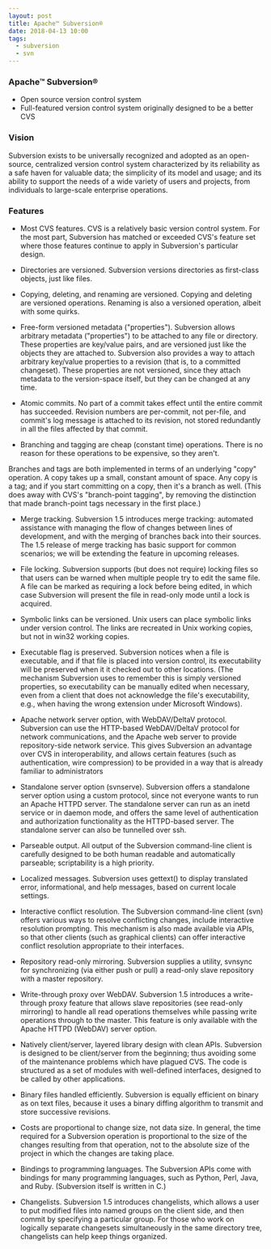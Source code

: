 ```yaml
---
layout: post
title: Apache™ Subversion®
date: 2018-04-13 10:00
tags:
  - subversion
  - svn
---
```



### Apache™ Subversion® ###
- Open source version control system
- Full-featured version control system originally designed to be a better CVS


### Vision ###
Subversion exists to be universally recognized and adopted as an open-source, centralized version control system characterized by its reliability as a safe haven for valuable data; the simplicity of its model and usage; and its ability to support the needs of a wide variety of users and projects, from individuals to large-scale enterprise operations.


### Features ###
- Most CVS features.
CVS is a relatively basic version control system. For the most part, Subversion has matched or exceeded CVS's feature set where those features continue to apply in Subversion's particular design.

- Directories are versioned.
Subversion versions directories as first-class objects, just like files.

- Copying, deleting, and renaming are versioned.
Copying and deleting are versioned operations. Renaming is also a versioned operation, albeit with some quirks.

- Free-form versioned metadata ("properties").
Subversion allows arbitrary metadata ("properties") to be attached to any file or directory. These properties are key/value pairs, and are versioned just like the objects they are attached to. Subversion also provides a way to attach arbitrary key/value properties to a revision (that is, to a committed changeset). These properties are not versioned, since they attach metadata to the version-space itself, but they can be changed at any time.

- Atomic commits.
No part of a commit takes effect until the entire commit has succeeded. Revision numbers are per-commit, not per-file, and commit's log message is attached to its revision, not stored redundantly in all the files affected by that commit.

- Branching and tagging are cheap (constant time) operations.
There is no reason for these operations to be expensive, so they aren't.

Branches and tags are both implemented in terms of an underlying "copy" operation. A copy takes up a small, constant amount of space. Any copy is a tag; and if you start committing on a copy, then it's a branch as well. (This does away with CVS's "branch-point tagging", by removing the distinction that made branch-point tags necessary in the first place.)

- Merge tracking.
Subversion 1.5 introduces merge tracking: automated assistance with managing the flow of changes between lines of development, and with the merging of branches back into their sources. The 1.5 release of merge tracking has basic support for common scenarios; we will be extending the feature in upcoming releases.

- File locking.
Subversion supports (but does not require) locking files so that users can be warned when multiple people try to edit the same file. A file can be marked as requiring a lock before being edited, in which case Subversion will present the file in read-only mode until a lock is acquired.

- Symbolic links can be versioned.
Unix users can place symbolic links under version control. The links are recreated in Unix working copies, but not in win32 working copies.

- Executable flag is preserved.
Subversion notices when a file is executable, and if that file is placed into version control, its executability will be preserved when it it checked out to other locations. (The mechanism Subversion uses to remember this is simply versioned properties, so executability can be manually edited when necessary, even from a client that does not acknowledge the file's executability, e.g., when having the wrong extension under Microsoft Windows).

- Apache network server option, with WebDAV/DeltaV protocol.
Subversion can use the HTTP-based WebDAV/DeltaV protocol for network communications, and the Apache web server to provide repository-side network service. This gives Subversion an advantage over CVS in interoperability, and allows certain features (such as authentication, wire compression) to be provided in a way that is already familiar to administrators

- Standalone server option (svnserve).
Subversion offers a standalone server option using a custom protocol, since not everyone wants to run an Apache HTTPD server. The standalone server can run as an inetd service or in daemon mode, and offers the same level of authentication and authorization functionality as the HTTPD-based server. The standalone server can also be tunnelled over ssh.

- Parseable output.
All output of the Subversion command-line client is carefully designed to be both human readable and automatically parseable; scriptability is a high priority.

- Localized messages.
Subversion uses gettext() to display translated error, informational, and help messages, based on current locale settings.

- Interactive conflict resolution.
The Subversion command-line client (svn) offers various ways to resolve conflicting changes, include interactive resolution prompting. This mechanism is also made available via APIs, so that other clients (such as graphical clients) can offer interactive conflict resolution appropriate to their interfaces.

- Repository read-only mirroring.
Subversion supplies a utility, svnsync for synchronizing (via either push or pull) a read-only slave repository with a master repository.

- Write-through proxy over WebDAV.
Subversion 1.5 introduces a write-through proxy feature that allows slave repositories (see read-only mirroring) to handle all read operations themselves while passing write operations through to the master. This feature is only available with the Apache HTTPD (WebDAV) server option.

- Natively client/server, layered library design with clean APIs.
Subversion is designed to be client/server from the beginning; thus avoiding some of the maintenance problems which have plagued CVS. The code is structured as a set of modules with well-defined interfaces, designed to be called by other applications.

- Binary files handled efficiently.
Subversion is equally efficient on binary as on text files, because it uses a binary diffing algorithm to transmit and store successive revisions.

- Costs are proportional to change size, not data size.
In general, the time required for a Subversion operation is proportional to the size of the changes resulting from that operation, not to the absolute size of the project in which the changes are taking place.

- Bindings to programming languages.
The Subversion APIs come with bindings for many programming languages, such as Python, Perl, Java, and Ruby. (Subversion itself is written in C.)

- Changelists.
Subversion 1.5 introduces changelists, which allows a user to put modified files into named groups on the client side, and then commit by specifying a particular group. For those who work on logically separate changesets simultaneously in the same directory tree, changelists can help keep things organized.
